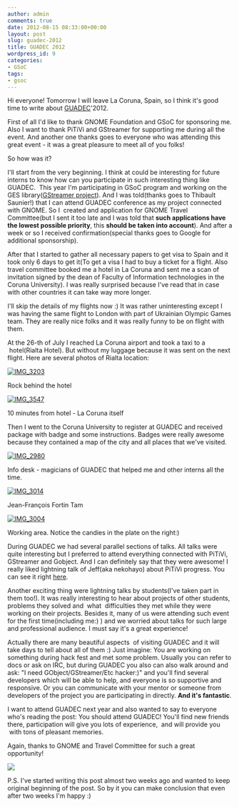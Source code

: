 ```yaml
---
author: admin
comments: true
date: 2012-08-15 08:33:00+00:00
layout: post
slug: guadec-2012
title: GUADEC 2012
wordpress_id: 9
categories:
- GSoC
tags:
- gsoc
---
```


Hi everyone!
Tomorrow I will leave La Coruna, Spain, so I think it's good time to write about [GUADEC](http://guadec.org/)'2012.

First of all I'd like to thank GNOME Foundation and GSoC for sponsoring me. Also I want to thank PiTiVi and GStreamer for supporting me during all the event. And another one thanks goes to everyone who was attending this great event - it was a great pleasure to meet all of you folks!

So how was it?

<!-- more -->

I'll start from the very beginning. I think at could be interesting for future interns to know how can you participate in such interesting thing like GUADEC.  This year I'm participating in GSoC program and working on the GES library([GStreamer project](http://gstreamer.freedesktop.org/)). And I was told(thanks goes to Thibault Saunier!) that I can attend GUADEC conference as my project connected with GNOME. So I  created and application for GNOME Travel Committee(but I sent it too late and I was told that **such applications have the lowest possible priority**, this **should be taken into account**). And after a week or so I received confirmation(special thanks goes to Google for additional sponsorship).


After that I started to gather all necessary papers to get visa to Spain and it took only 6 days to get it(To get a visa I had to buy a ticket for a flight. Also travel committee booked me a hotel in La Coruna and sent me a scan of invitation signed by the dean of Faculty of Information technologies in the Coruna University). I was really surprised because I've read that in case with other countries it can take way more longer.

I'll skip the details of my flights now :) It was rather uninteresting except I was having the same flight to London with part of Ukrainian Olympic Games team. They are really nice folks and it was really funny to be on flight with them.

At the 26-th of July I reached La Coruna airport and took a taxi to a  hotel(Rialta Hotel). But without my luggage because it was sent on the next flight. Here are several photos of Rialta location:


[![IMG_3203](http://farm8.staticflickr.com/7252/7680976450_c7fd52da06.jpg)](http://www.flickr.com/photos/rvolodymyr/7680976450/)




Rock behind the hotel




[![IMG_3547](http://farm9.staticflickr.com/8422/7680923414_661d3d6c61.jpg)](http://www.flickr.com/photos/rvolodymyr/7680923414/)




10 minutes from hotel - La Coruna itself







Then I went to the Coruna University to register at GUADEC and received package with badge and some instructions. Badges were really awesome because they contained a map of the city and all places that we've visited.










[![IMG_2980](http://farm8.staticflickr.com/7265/7655306162_1c71beedba.jpg)](http://www.flickr.com/photos/rvolodymyr/7655306162/)




Info desk - magicians of GUADEC that helped me and other interns all the time.







[![IMG_3014](http://farm8.staticflickr.com/7106/7655520688_01354b914a.jpg)](http://www.flickr.com/photos/rvolodymyr/7655520688/)




Jean-François Fortin Tam




[![IMG_3004](http://farm9.staticflickr.com/8012/7655519072_0b96755216.jpg)](http://www.flickr.com/photos/rvolodymyr/7655519072/)




Working area. Notice the candies in the plate on the right:)







During GUADEC we had several parallel sections of talks. All talks were quite interesting but I preferred to attend everything connected with PiTiVi, GStreamer and Gobject. And I can definitely say that they were awesome! I really liked lightning talk of Jeff(aka nekohayo) about PiTiVi progress. You can see it right [here](http://pitivi.ecchi.ca/guadec-2012.webm).


Another exciting thing were lightning talks by students(I've taken part in them too!). It was really interesting to hear about projects of other students, problems they solved and  what  difficulties they met while they were working on their projects. Besides it, many of us were attending such event for the first time(including me:) ) and we worried about talks for such large and professional audience. I must say it's a great experience!

Actually there are many beautiful aspects  of visiting GUADEC and it will take days to tell about all of them :) Just imagine: You are working on something during hack fest and met some problem. Usually you can refer to docs or ask on IRC, but during GUADEC you also can also walk around and ask: "I need GObject/GStreamer/Etc hacker:)" and you'll find several developers which will be able to help, and everyone is so supportive and responsive. Or you can communicate with your mentor or someone from developers of the project you are participating in directly. **And it's fantastic**.

I want to attend GUADEC next year and also wanted to say to everyone who's reading the post: You should attend GUADEC! You'll find new friends there, participation will give you lots of experience,  and will provide you  with tons of pleasant memories.

Again, thanks to GNOME and Travel Committee for such a great opportunity!


[![](http://3.bp.blogspot.com/-KkdabEGLa1Y/UCte4NRmKVI/AAAAAAAADT0/SUZBP4GpTCA/s1600/sponsored-badge-shadow.png)](http://3.bp.blogspot.com/-KkdabEGLa1Y/UCte4NRmKVI/AAAAAAAADT0/SUZBP4GpTCA/s1600/sponsored-badge-shadow.png)


P.S. I've started writing this post almost two weeks ago and wanted to keep original beginning of the post. So by it you can make conclusion that even after two weeks I'm happy :)
